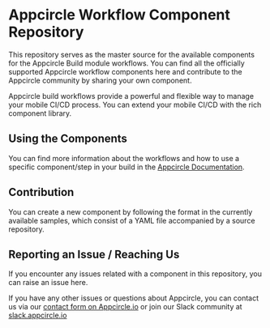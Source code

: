 # Appcircle Workflow Component Repository
This repository serves as the master source for the available components for the Appcircle Build module workflows. 
You can find all the officially supported Appcircle workflow components here and contribute to the Appcircle community by sharing your own component.

Appcircle build workflows provide a powerful and flexible way to manage your mobile CI/CD process. You can extend your mobile CI/CD with the rich component library.

## Using the Components
You can find more information about the workflows and how to use a specific component/step in your build in the [Appcircle Documentation](https://docs.appcircle.io/workflows/).

## Contribution
You can create a new component by following the format in the currently available samples, which consist of a YAML file accompanied by a source repository.

## Reporting an Issue / Reaching Us
If you encounter any issues related with a component in this repository, you can raise an issue here.

If you have any other issues or questions about Appcircle, you can contact us via our [contact form on Appcircle.io](https://appcircle.io/support) or join our Slack community at [slack.appcircle.io](slack.appcircle.io)